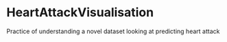 # HeartAttackVisualisation
Practice of understanding a novel dataset looking at predicting heart attack
